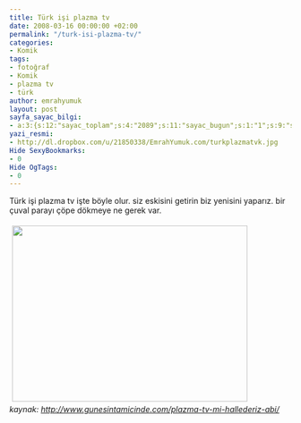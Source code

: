 ```yaml
---
title: Türk işi plazma tv
date: 2008-03-16 00:00:00 +02:00
permalink: "/turk-isi-plazma-tv/"
categories:
- Komik
tags:
- fotoğraf
- Komik
- plazma tv
- türk
author: emrahyumuk
layout: post
sayfa_sayac_bilgi:
- a:3:{s:12:"sayac_toplam";s:4:"2089";s:11:"sayac_bugun";s:1:"1";s:9:"son_okuma";s:10:"1364749228";}
yazi_resmi:
- http://dl.dropbox.com/u/21850338/EmrahYumuk.com/turkplazmatvk.jpg
Hide SexyBookmarks:
- 0
Hide OgTags:
- 0
---
```


Türk işi plazma tv işte böyle olur. siz eskisini getirin biz yenisini yaparız. bir çuval parayı çöpe dökmeye ne gerek var.

<!--more-->

<img style="border-style: initial; border-color: initial; border-image: initial; border-width: 0px; margin: 5px;" src="http://dl.dropbox.com/u/21850338/EmrahYumuk.com/turkplazmatv.gif" alt="" width="420" height="315" border="7" hspace="5" vspace="5" />

<address>
  kaynak: <a href="http://www.gunesintamicinde.com/plazma-tv-mi-hallederiz-abi/" target="_blank">http://www.gunesintamicinde.com/plazma-tv-mi-hallederiz-abi/</a>
</address>